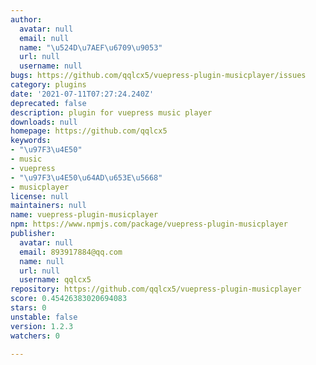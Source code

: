 ```yaml
---
author:
  avatar: null
  email: null
  name: "\u524D\u7AEF\u6709\u9053"
  url: null
  username: null
bugs: https://github.com/qqlcx5/vuepress-plugin-musicplayer/issues
category: plugins
date: '2021-07-11T07:27:24.240Z'
deprecated: false
description: plugin for vuepress music player
downloads: null
homepage: https://github.com/qqlcx5
keywords:
- "\u97F3\u4E50"
- music
- vuepress
- "\u97F3\u4E50\u64AD\u653E\u5668"
- musicplayer
license: null
maintainers: null
name: vuepress-plugin-musicplayer
npm: https://www.npmjs.com/package/vuepress-plugin-musicplayer
publisher:
  avatar: null
  email: 893917884@qq.com
  name: null
  url: null
  username: qqlcx5
repository: https://github.com/qqlcx5/vuepress-plugin-musicplayer
score: 0.45426383020694083
stars: 0
unstable: false
version: 1.2.3
watchers: 0

---
```


